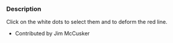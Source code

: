 ### Description

Click on the white dots to select them and to deform the red line.

* Contributed by Jim McCusker
